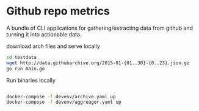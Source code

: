 # Github repo metrics

A bundle of CLI applications for gathering/extracting data from github 
and turning it into actionable data.

download arch files and serve locally
```bash
cd testdata
wget http://data.githubarchive.org/2015-01-{01..30}-{0..23}.json.gz
go run main.go
```

Run binaries locally
```bash

docker-compose -f devenv/archive.yaml up
docker-compose -f devenv/aggreagor.yaml up

```
